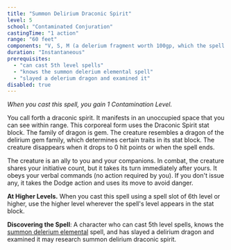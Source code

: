 ```yaml
---
title: "Summon Delirium Draconic Spirit"
level: 5
school: "Contaminated Conjuration"
castingTime: "1 action"
range: "60 feet"
components: "V, S, M (a delerium fragment worth 100gp, which the spell consumes)"
duration: "Instantaneous"
prerequisites:
  - "can cast 5th level spells"
  - "knows the summon delerium elemental spell"
  - "slayed a delerium dragon and examined it"
disabled: true
---
```


_When you cast this spell, you gain 1 Contamination Level._

You call forth a draconic spirit. It manifests in an unoccupied space that you can see within range. This corporeal form uses the Draconic Spirit stat block. The family of dragon is gem. The creature resembles a dragon of the delirium gem family, which determines certain traits in its stat block. The creature disappears when it drops to 0 hit points or when the spell ends.

The creature is an ally to you and your companions. In combat, the creature shares your initiative count, but it takes its turn immediately after yours. It obeys your verbal commands (no action required by you). If you don't issue any, it takes the Dodge action and uses its move to avoid danger.

**At Higher Levels.** When you cast this spell using a spell slot of 6th level or higher, use the higher level wherever the spell's level appears in the stat block.

**Discovering the Spell**: A character who can cast 5th level spells, knows the [summon delerium elemental](/spells/summonDeleriumElemental) spell, and has slayed a delirium dragon and examined it may research summon delirium draconic spirit.
